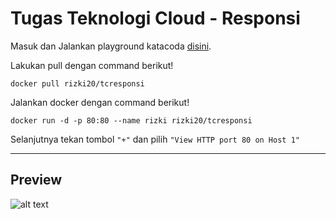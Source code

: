 # Tugas Teknologi Cloud - Responsi

Masuk dan Jalankan playground katacoda [disini](https://github.com/dicodingacademy/a219-mfwde-labs/raw/099-starter-project/restaurant-apps.zip).

Lakukan pull dengan command berikut!
```docker
docker pull rizki20/tcresponsi
```

Jalankan docker dengan command berikut! 
```docker
docker run -d -p 80:80 --name rizki rizki20/tcresponsi
```

Selanjutnya tekan tombol `"+"` dan pilih `"View HTTP port 80 on Host 1"`

---

## Preview
![alt text](https://i.ibb.co/BKHK1jN/tcresponsi.png)
